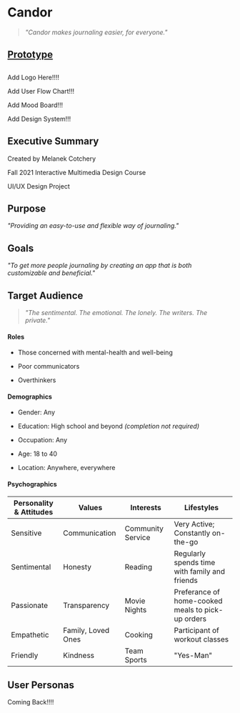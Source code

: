 # Candor
> *"Candor makes journaling easier, for everyone."*

## [Prototype](https://xd.adobe.com/view/c01a103f-861e-40a6-81a7-c706f0c8a1d4-9549/)

## 
Add Logo Here!!!!

Add User Flow Chart!!!

Add Mood Board!!!

Add Design System!!!


## Executive Summary

Created by Melanek Cotchery


Fall 2021 Interactive Multimedia Design Course


UI/UX Design Project

## Purpose
*"Providing an easy-to-use and flexible way of journaling."*

## Goals
*"To get more people journaling by creating an app that is both customizable and beneficial."*

## Target Audience
> *"The sentimental. The emotional. The lonely. The writers. The private."*

#### Roles 

- Those concerned with mental-health and well-being

- Poor communicators

- Overthinkers 

#### Demographics

- Gender: Any

- Education: High school and beyond *(completion not required)*

- Occupation: Any

- Age: 18 to 40

- Location: Anywhere, everywhere


#### Psychographics

| Personality & Attitudes  | Values | Interests | Lifestyles |
| ------------- | ------------- | ------------- | ------------- | 
| Sensitive  | Communication  | Community Service | Very Active; Constantly on-the-go | 
| Sentimental | Honesty  | Reading | Regularly spends time with family and friends | 
| Passionate | Transparency | Movie Nights | Preferance of home-cooked meals to pick-up orders | 
| Empathetic | Family, Loved Ones | Cooking | Participant of workout classes | 
| Friendly | Kindness | Team Sports | "Yes-Man" |



## User Personas 

Coming Back!!!!
